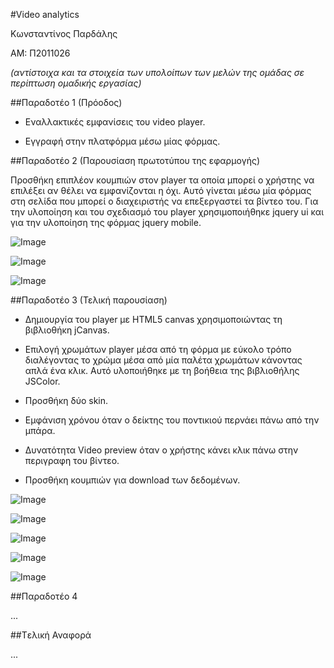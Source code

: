 #Video analytics

Κωνσταντίνος Παρδάλης

ΑΜ: Π2011026

*(αντίστοιχα και τα στοιχεία των υπολοίπων των μελών της ομάδας σε περίπτωση ομαδικής εργασίας)*

##Παραδοτέο 1
(Πρόοδος)

* Εναλλακτικές εμφανίσεις του video player.

* Εγγραφή στην πλατφόρμα μέσω μίας φόρμας.



##Παραδοτέο 2
(Παρουσίαση πρωτοτύπου της εφαρμογής)

Προσθήκη επιπλέον κουμπιών στον player τα οποία μπορεί ο χρήστης να επιλέξει αν θέλει να εμφανίζονται η όχι. Αυτό γίνεται μέσω μία φόρμας στη σελίδα που μπορεί ο διαχειριστής να επεξεργαστεί τα βίντεο του.
Για την υλοποίηση και του σχεδιασμό του player χρησιμοποιήθηκε jquery ui και για την υλοποίηση της φόρμας jquery mobile.

![Image](https://github.com/courses-ionio/mm/blob/master/projects_2016/%25CE%25A02012000/player1.jpg)

![Image](https://github.com/courses-ionio/mm/blob/master/projects_2016/%25CE%25A02012000/player2.jpg)

![Image](https://github.com/courses-ionio/mm/blob/master/projects_2016/%25CE%25A02012000/form.jpg)


##Παραδοτέο 3
(Τελική παρουσίαση)

* Δημιουργία του player με HTML5 canvas χρησιμοποιώντας τη βιβλιοθήκη jCanvas.

* Επιλογή χρωμάτων player μέσα από τη φόρμα με εύκολο τρόπο διαλέγοντας το χρώμα μέσα από μία παλέτα χρωμάτων κάνοντας απλά ένα κλικ. Αυτό υλοποιήθηκε με τη βοήθεια της βιβλιοθήλης JSColor.

* Προσθήκη δύο skin.

* Εμφάνιση χρόνου όταν ο δείκτης του ποντικιού περνάει πάνω από την μπάρα.

* Δυνατότητα Video preview όταν ο χρήστης κάνει κλικ πάνω στην περιγραφη του βίντεο.

* Προσθήκη κουμπιών για download των δεδομένων.

![Image](https://github.com/courses-ionio/mm/blob/master/projects_2016/%25CE%25A02012000/4.jpg)

![Image](https://github.com/courses-ionio/mm/blob/master/projects_2016/%25CE%25A02012000/5.jpg)

![Image](https://github.com/courses-ionio/mm/blob/master/projects_2016/%25CE%25A02012000/6.jpg)

![Image](https://github.com/courses-ionio/mm/blob/master/projects_2016/%25CE%25A02012000/7.jpg)

![Image](https://github.com/courses-ionio/mm/blob/master/projects_2016/%25CE%25A02012000/8.jpg)

##Παραδοτέο 4

...

##Tελική Αναφορά

...
